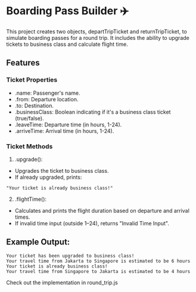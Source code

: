 # Boarding Pass Builder ✈️
This project creates two objects, departTripTicket and returnTripTicket, to simulate boarding passes for a round trip. It includes the ability to upgrade tickets to business class and calculate flight time.

## Features
### Ticket Properties
- .name: Passenger's name.
- .from: Departure location.
- .to: Destination.
- .businessClass: Boolean indicating if it's a business class ticket (true/false).
- .leaveTime: Departure time (in hours, 1-24).
- .arriveTime: Arrival time (in hours, 1-24).

### Ticket Methods
1. .upgrade():
- Upgrades the ticket to business class.
- If already upgraded, prints:
```
"Your ticket is already business class!"
```

2. .flightTime():
- Calculates and prints the flight duration based on departure and arrival times.
- If invalid time input (outside 1–24), returns "Invalid Time Input".

## Example Output:
```
Your ticket has been upgraded to business class!
Your travel time from Jakarta to Singapore is estimated to be 6 hours
Your ticket is already business class!
Your travel time from Singapore to Jakarta is estimated to be 4 hours
```

Check out the implementation in round_trip.js
